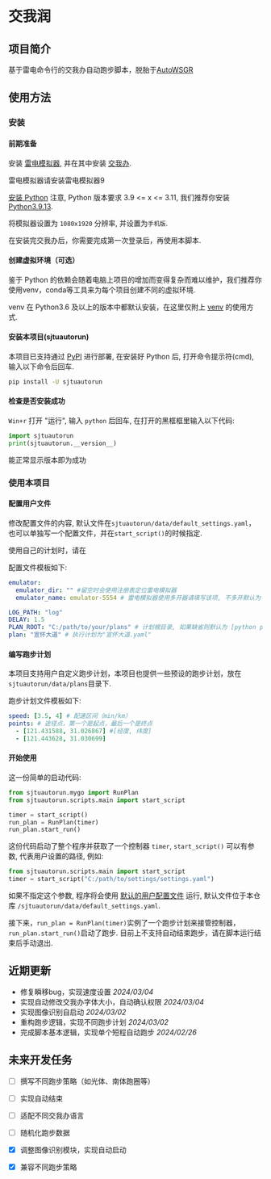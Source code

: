 # 交我润

## 项目简介

基于雷电命令行的交我办自动跑步脚本，脱胎于[AutoWSGR](https://github.com/huan-yp/Auto-WSGR)

## 使用方法

### 安装

#### 前期准备

安装 [雷电模拟器](https://www.ldmnq.com/), 并在其中安装 [交我办](https://net.sjtu.edu.cn/wlfw/jwbApp.htm).

雷电模拟器请安装雷电模拟器9

[安装 Python](https://zhuanlan.zhihu.com/p/111168324) 注意, Python 版本要求 3.9 <= x <= 3.11, 我们推荐你安装 [Python3.9.13](https://www.python.org/downloads/release/python-3913/).

将模拟器设置为 `1080x1920` 分辨率, 并设置为`手机版`.

在安装完交我办后，你需要完成第一次登录后，再使用本脚本.

#### 创建虚拟环境（可选）

鉴于 Python 的依赖会随着电脑上项目的增加而变得复杂而难以维护，我们推荐你使用venv，conda等工具来为每个项目创建不同的虚拟环境.

venv 在 Python3.6 及以上的版本中都默认安装，在这里仅附上 [venv](https://zhuanlan.zhihu.com/p/341481537) 的使用方式.

#### 安装本项目(sjtuautorun)

本项目已支持通过 [PyPI](https://pypi.org/project/sjtuautorun/) 进行部署, 在安装好 Python 后, 打开命令提示符(cmd), 输入以下命令后回车.

```bash
pip install -U sjtuautorun
```

#### 检查是否安装成功

`Win+r` 打开 "运行", 输入 `python` 后回车, 在打开的黑框框里输入以下代码:

```python
import sjtuautorun
print(sjtuautorun.__version__)
```

能正常显示版本即为成功

### 使用本项目

#### 配置用户文件

修改配置文件的内容, 默认文件在`sjtuautorun/data/default_settings.yaml`，也可以单独写一个配置文件，并在`start_script()`的时候指定.

使用自己的计划时，请在

配置文件模板如下:

```yaml
emulator:
  emulator_dir: "" #留空时会使用注册表定位雷电模拟器
  emulator_name: emulator-5554 # 雷电模拟器使用多开器请填写该项, 不多开默认为 "emulator-5554"

LOG_PATH: "log"
DELAY: 1.5
PLAN_ROOT: "C:/path/to/your/plans" # 计划根目录, 如果缺省则默认为 [python packages 目录]/sjtuautorun/data/plans
plan: "宣怀大道" # 执行计划为"宣怀大道.yaml"
```

#### 编写跑步计划

本项目支持用户自定义跑步计划，本项目也提供一些预设的跑步计划，放在`sjtuautorun/data/plans`目录下.

跑步计划文件模板如下:

```yaml
speed: [3.5, 4] # 配速区间（min/km）
points: # 途径点，第一个是起点，最后一个是终点
  - [121.431588, 31.026867] #[经度, 纬度]
  - [121.443628, 31.030699]
```

#### 开始使用

这一份简单的启动代码:

```python
from sjtuautorun.mygo import RunPlan
from sjtuautorun.scripts.main import start_script

timer = start_script()
run_plan = RunPlan(timer)
run_plan.start_run()

```

这份代码启动了整个程序并获取了一个控制器 `timer`, `start_script()` 可以有参数, 代表用户设置的路径, 例如:

```python
from sjtuautorun.scripts.main import start_script
timer = start_script("C:/path/to/settings/settings.yaml")
```

如果不指定这个参数, 程序将会使用
[默认的用户配置文件](https://github.com/cwlm/SJTU_AutoRun/blob/documentation/sjtuautorun/data/default_settings.yaml)
运行, 默认文件位于本仓库 `/sjtuautorun/data/default_settings.yaml`.

接下来，`run_plan = RunPlan(timer)`实例了一个跑步计划来接管控制器，`run_plan.start_run()`启动了跑步.
目前上不支持自动结束跑步，请在脚本运行结束后手动退出.

## 近期更新

- 修复瞬移bug，实现速度设置 *2024/03/04*
- 实现自动修改交我办字体大小，自动确认权限 *2024/03/04*
- 实现图像识别自启动 *2024/03/02*
- 重构跑步逻辑，实现不同跑步计划 *2024/03/02*
- 完成脚本基本逻辑，实现单个短程自动跑步 *2024/02/26*

## 未来开发任务

- [ ] 撰写不同跑步策略（如光体、南体跑圈等）
- [ ] 实现自动结束
- [ ] 适配不同交我办语言
- [ ] 随机化跑步数据
- [x] 调整图像识别模块，实现自动启动
- [x] 兼容不同跑步策略

